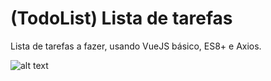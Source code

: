 # (TodoList) Lista de tarefas

Lista de tarefas a fazer, usando VueJS básico, ES8+ e Axios.

![alt text](https://user-images.githubusercontent.com/67252983/142203404-35683ebe-3743-4bb0-9ac0-a0c6b6c86781.png)


